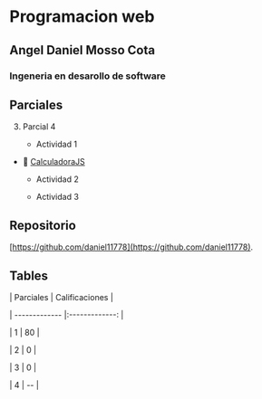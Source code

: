 



# Programacion web



## Angel Daniel Mosso Cota



### Ingeneria en desarollo de software




## Parciales





3. Parcial 4

    * Actividad 1
 * 🔗 [CalculadoraJS](EjercicioJS/index.html)

    * Actividad 2

    * Actividad 3







## Repositorio



[https://github.com/daniel11778](https://github.com/daniel11778).





## Tables



| Parciales     | Calificaciones |

| ------------- |:-------------: |

| 1             | 80             |

| 2             | 0              |

| 3             | 0              |

| 4             | --             |
